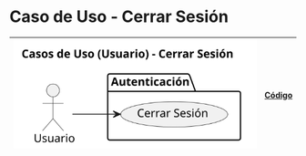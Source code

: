 # Caso de Uso - Cerrar Sesión

| ![Diagrama de Clases](/casos_de_uso/imagenes/usuario/Cerrar_sesion.svg) |[Código](/casos_de_uso/diagramas_casos_de_uso/usuario/cerrar_sesion/cerrar_sesion1.puml)|
|-------------------------------------------------------------------------|---|